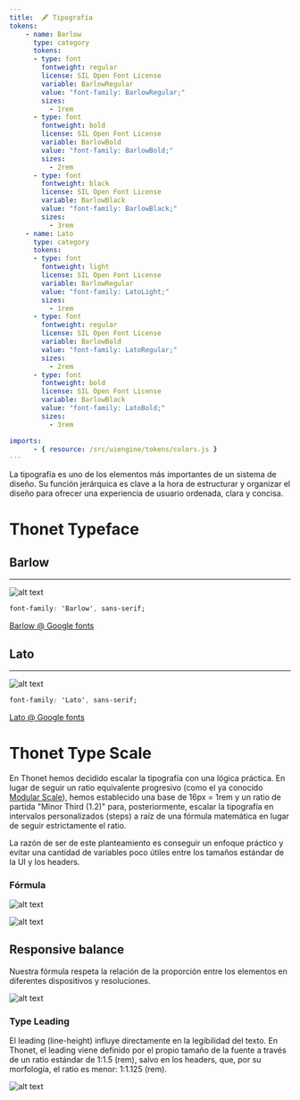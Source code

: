 ```yaml
---
title:  🖋 Tipografía
tokens:
    - name: Barlow
      type: category
      tokens:
      - type: font
        fontweight: regular
        license: SIL Open Font License
        variable: BarlowRegular
        value: "font-family: BarlowRegular;"
        sizes:
          - 1rem
      - type: font
        fontweight: bold
        license: SIL Open Font License
        variable: BarlowBold
        value: "font-family: BarlowBold;"
        sizes:
          - 2rem
      - type: font
        fontweight: black
        license: SIL Open Font License
        variable: BarlowBlack
        value: "font-family: BarlowBlack;"
        sizes:
          - 3rem
    - name: Lato
      type: category
      tokens:
      - type: font
        fontweight: light
        license: SIL Open Font License
        variable: BarlowRegular
        value: "font-family: LatoLight;"
        sizes:
          - 1rem
      - type: font
        fontweight: regular
        license: SIL Open Font License
        variable: BarlowBold
        value: "font-family: LatoRegular;"
        sizes:
          - 2rem
      - type: font
        fontweight: bold
        license: SIL Open Font License
        variable: BarlowBlack
        value: "font-family: LatoBold;"
        sizes:
          - 3rem

imports:
      - { resource: /src/uiengine/tokens/colors.js }
---
```


La tipografía es uno de los elementos más importantes de un sistema de diseño. Su función jerárquica es clave a la hora de estructurar y organizar el diseño para ofrecer una experiencia de usuario ordenada, clara y concisa.

# Thonet Typeface


## Barlow
---

![alt text](http://thonet.realized.es/doc/img/primitivs/typo_barlow.svg "Barlow")

```css
font-family: 'Barlow', sans-serif;
```
[Barlow @ Google fonts](https://fonts.google.com/specimen/Barlow)

## Lato
---

![alt text](http://thonet.realized.es/doc/img/primitivs/typo_lato.svg "Lato")

```css
font-family: 'Lato', sans-serif;
```
[Lato @ Google fonts](https://fonts.google.com/specimen/Lato)

# Thonet Type Scale

En Thonet hemos decidido escalar la tipografía con una lógica práctica. En lugar de seguir un ratio equivalente progresivo (como el ya conocido [Modular Scale](https://type-scale.com/)), hemos establecido una base de 16px = 1rem y un ratio de partida "Minor Third (1.2)" para, posteriormente, escalar la tipografía en intervalos personalizados (steps) a raíz de una fórmula matemática en lugar de seguir estrictamente el ratio.

La razón de ser de este planteamiento es conseguir un enfoque práctico y evitar una cantidad de variables poco útiles entre los tamaños estándar de la UI y los headers.

### Fórmula

![alt text](http://thonet.realized.es/doc/img/primitivs/typo_thonet-type-scale-general.svg "Thonet Type Scale")

![alt text](http://thonet.realized.es/doc/img/primitivs/typo_thonet-type-scale-distribution-graphic.svg "Thonet Type Scale")

## Responsive balance

Nuestra fórmula respeta la relación de la proporción entre los elementos en diferentes dispositivos y resoluciones.

![alt text](http://thonet.realized.es/doc/img/primitivs/typo_thonet-type-scale-responsive.svg "Thonet Type Scale Responsive")

### Type Leading

El leading (line-height) influye directamente en la legibilidad del texto. En Thonet, el leading viene definido por el propio tamaño de la fuente a través de un ratio estándar de 1:1.5 (rem), salvo en los headers, que, por su morfología, el ratio es menor: 1:1.125 (rem).

![alt text](http://thonet.realized.es/doc/img/primitivs/typo_thonet-type-leading.svg "Thonet Type Leading")
